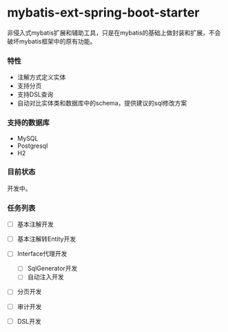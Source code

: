 # mybatis-ext-spring-boot-starter
非侵入式mybatis扩展和辅助工具，只是在mybatis的基础上做封装和扩展，不会破坏mybatis框架中的原有功能。

### 特性

- 注解方式定义实体
- 支持分页
- 支持DSL查询
- 自动对比实体类和数据库中的schema，提供建议的sql修改方案


### 支持的数据库

- MySQL
- Postgresql
- H2

### 目前状态
开发中。

### 任务列表

- [ ] 基本注解开发
- [ ] 基本注解转Entity开发
- [ ] Interface代理开发
  - [ ] SqlGenerator开发
  - [ ] 自动注入开发
- [ ] 分页开发
- [ ] 审计开发
- [ ] DSL开发

